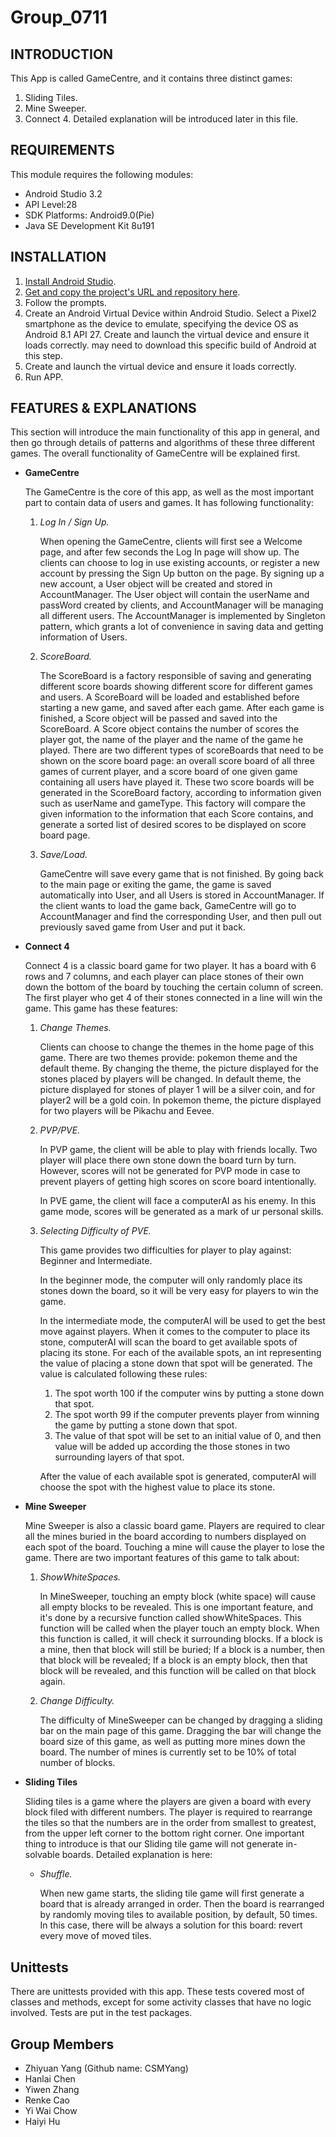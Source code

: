 # Group_0711
 
INTRODUCTION
------------

This App is called GameCentre, and it contains three distinct games:
1. Sliding Tiles.
2. Mine Sweeper.
3. Connect 4.
Detailed explanation will be introduced later in this file.

REQUIREMENTS
------------

This module requires the following modules:

 * Android Studio 3.2
 * API Level:28
 * SDK Platforms: Android9.0(Pie)
 * Java SE Development Kit 8u191

INSTALLATION
------------
 
1. [Install Android Studio](https://developer.android.com/studio/).
2. [Get and copy the project's URL and repository here](https://markus.teach.cs.toronto.edu/git/csc207-2018-09-reg/group_0711).
3. Follow the prompts.
4. Create an Android Virtual Device within Android Studio. Select a Pixel2 smartphone as the device to emulate, 
    specifying the device OS as Android 8.1 API 27. Create and launch the virtual device and ensure it loads correctly.
    may need to download this specific build of Android at this step.
5. Create and launch the virtual device and ensure it loads correctly.
6. Run APP.

FEATURES & EXPLANATIONS
------------

This section will introduce the main functionality of this app in general, and then go through details of patterns and 
algorithms of these three different games. The overall functionality of GameCentre will be explained first.

* **GameCentre**
    
    The GameCentre is the core of this app, as well as the most important part to contain data of users and games.
    It has following functionality:
    
    1. _Log In / Sign Up._
    
        When opening the GameCentre, clients will first see a Welcome page, and after few seconds the Log In page will
        show up. The clients can choose to log in use existing accounts, or register a new account by pressing the Sign
        Up button on the page. By signing up a new account, a User object will be created and stored in AccountManager.
        The User object will contain the userName and passWord created by clients, and AccountManager will be managing 
        all different users. The AccountManager is implemented by Singleton pattern, which grants a lot of convenience
        in saving data and getting information of Users.
    
    2. _ScoreBoard._
    
        The ScoreBoard is a factory responsible of saving and generating different score boards showing different score
        for different games and users. A ScoreBoard will be loaded and established before starting a new game, and saved
        after each game. After each game is finished, a Score object will be passed and saved into the ScoreBoard. A 
        Score object contains the number of scores the player got, the name of the player and the name of the game he 
        played. There are two different types of scoreBoards that need to be shown on the score board page: an overall
        score board of all three games of current player, and a score board of one given game containing all users have 
        played it. These two score boards will be generated in the ScoreBoard factory, according to information given
        such as userName and gameType. This factory will compare the given information to the information that each
        Score contains, and generate a sorted list of desired scores to be displayed on score board page.
    
    3. _Save/Load._
        
        GameCentre will save every game that is not finished. By going back to the main page or exiting the game, the
        game is saved automatically into User, and all Users is stored in AccountManager. If the client wants to load 
        the game back, GameCentre will go to AccountManager and find the corresponding User, and then pull out 
        previously saved game from User and put it back.
    
* **Connect 4**
    
    Connect 4 is a classic board game for two player. It has a board with 6 rows and 7 columns, and each player can 
    place stones of their own down the bottom of the board by touching the certain column of screen. The first player 
    who get 4 of their stones connected in a line will win the game. This game has these features:
    
    1. _Change Themes._
        
        Clients can choose to change the themes in the home page of this game. There are two themes provide: pokemon
        theme and the default theme. By changing the theme, the picture displayed for the stones placed by players will
        be changed. In default theme, the picture displayed for stones of player 1 will be a silver coin, and for 
        player2 will be a gold coin. In pokemon theme, the picture displayed for two players will be Pikachu and Eevee.
    
    2. _PVP/PVE._
    
        In PVP game, the client will be able to play with friends locally. Two player will place there own stone down
        the board turn by turn. However, scores will not be generated for PVP mode in case to prevent players of getting
        high scores on score board intentionally.
        
        In PVE game, the client will face a computerAI as his enemy. In this game mode, scores will be generated as a
        mark of ur personal skills.
        
    3. _Selecting Difficulty of PVE._
        
        This game provides two difficulties for player to play against: Beginner and Intermediate.
        
        In the beginner mode, the computer will only randomly place its stones down the board, so it will be very easy
        for players to win the game.
        
        In the intermediate mode, the computerAI will be used to get the best move against players. When it comes to the
        computer to place its stone, computerAI will scan the board to get available spots of placing its stone. For 
        each of the available spots, an int representing the value of placing a stone down that spot will be generated.
        The value is calculated following these rules:
        
        1. The spot worth 100 if the computer wins by putting a stone down that spot.
        2. The spot worth 99 if the computer prevents player from winning the game by putting a stone down that spot.
        3. The value of that spot will be set to an initial value of 0, and then value will be added up according the 
            those stones in two surrounding layers of that spot.
        
        After the value of each available spot is generated, computerAI will choose the spot with the highest value to
        place its stone.
        
* **Mine Sweeper**
    
    Mine Sweeper is also a classic board game. Players are required to clear all the mines buried in the board according
    to numbers displayed on each spot of the board. Touching a mine will cause the player to lose the game. There are
    two important features of this game to talk about:
    
    1. _ShowWhiteSpaces._
    
        In MineSweeper, touching an empty block (white space) will cause all empty blocks to be revealed. This is one
        important feature, and it's done by a recursive function called showWhiteSpaces. This function will be called
        when the player touch an empty block. When this function is called, it will check it surrounding blocks. If
        a block is a mine, then that block will still be buried; If a block is a number, then that block will be 
        revealed; If a block is an empty block, then that block will be revealed, and this function will be called on
        that block again.
    
    2. _Change Difficulty._
      
        The difficulty of MineSweeper can be changed by dragging a sliding bar on the main page of this game. Dragging
        the bar will change the board size of this game, as well as putting more mines down the board. The number of
        mines is currently set to be 10% of total number of blocks.
        
* **Sliding Tiles**

    Sliding tiles is a game where the players are given a board with every block filed with different numbers. The 
    player is required to rearrange the tiles so that the numbers are in the order from smallest to greatest, from 
    the upper left corner to the bottom right corner. One important thing to introduce is that our Sliding tile game
    will not generate in-solvable boards. Detailed explanation is here:
    
    * _Shuffle._
    
        When new game starts, the sliding tile game will first generate a board that is already arranged in order. Then
        the board is rearranged by randomly moving tiles to available position, by default, 50 times. In this case, 
        there will be always a solution for this board: revert every move of moved tiles.
        
Unittests
------------

There are unittests provided with this app. These tests covered most of classes and methods, except for some activity 
classes that have no logic involved. Tests are put in the test packages.
    
Group Members
-------------

* Zhiyuan Yang (Github name: CSMYang)
* Hanlai Chen
* Yiwen Zhang
* Renke Cao
* Yi Wai Chow
* Haiyi Hu

